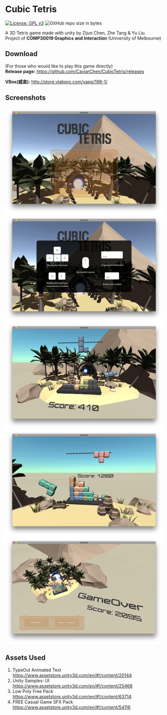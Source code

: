 # Cubic Tetris
[![License: GPL v3](https://img.shields.io/badge/License-GPL%20v3-blue.svg)](https://www.gnu.org/licenses/gpl-3.0)
![GitHub repo size in bytes](https://img.shields.io/github/repo-size/badges/shields.svg)

A 3D Tetris game made with unity by Zijun Chen, Zhe Tang & Yu Liu.  
Project of **COMP30019 Graphics and Interaction** (University of Melbourne)

## Download
(For those who would like to play this game directly)  
**Release page:** https://github.com/CaviarChen/CubicTetris/releases  

**VBox(威盒):** http://store.vlabpro.com/vapp/198-1/

## Screenshots
![](https://raw.githubusercontent.com/CaviarChen/CubicTetris/master/ScreenShot/1.png)  
![](https://raw.githubusercontent.com/CaviarChen/CubicTetris/master/ScreenShot/2.png)
![](https://raw.githubusercontent.com/CaviarChen/CubicTetris/master/ScreenShot/3.png)
![](https://raw.githubusercontent.com/CaviarChen/CubicTetris/master/ScreenShot/4.png)
![](https://raw.githubusercontent.com/CaviarChen/CubicTetris/master/ScreenShot/5.png)

## Assets Used

1. TypeOut Animated Text  
https://www.assetstore.unity3d.com/en/#!/content/20144
2. Unity Samples: UI  
https://www.assetstore.unity3d.com/en/#!/content/25468
3. Low Poly Free Pack  
https://www.assetstore.unity3d.com/en/#!/content/63714
4. FREE Casual Game SFX Pack  
https://www.assetstore.unity3d.com/en/#!/content/54116
